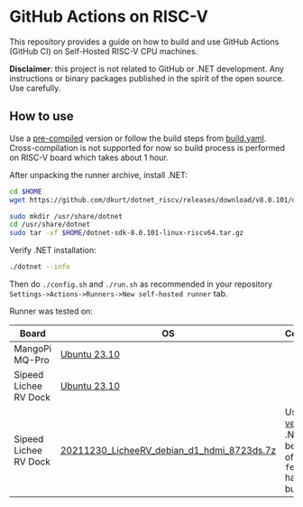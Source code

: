 # GitHub Actions on RISC-V

This repository provides a guide on how to build and use GitHub Actions (GitHub CI) on Self-Hosted RISC-V CPU machines.

**Disclaimer**: this project is not related to GitHub or .NET development. Any instructions or binary packages published in the spirit of the open source. Use carefully.

## How to use

Use a [pre-compiled](https://github.com/dkurt/github_actions_riscv/releases) version or follow the build steps from [build.yaml](.github/workflows/build.yaml).
Cross-compilation is not supported for now so build process is performed on RISC-V board which takes about 1 hour.

After unpacking the runner archive, install .NET:
```bash
cd $HOME
wget https://github.com/dkurt/dotnet_riscv/releases/download/v8.0.101/dotnet-sdk-8.0.101-linux-riscv64.tar.gz

sudo mkdir /usr/share/dotnet
cd /usr/share/dotnet
sudo tar -xf $HOME/dotnet-sdk-8.0.101-linux-riscv64.tar.gz
```

Verify .NET installation:
```bash
./dotnet --info
```

Then do `./config.sh` and `./run.sh` as recommended in your repository `Settings->Actions->Runners->New self-hosted runner` tab.

Runner was tested on:

| Board | OS | Comment |
|-------|----|---------|
| MangoPi MQ-Pro | [Ubuntu 23.10](https://ubuntu.com/download/risc-v) | |
| Sipeed Lichee RV Dock | [Ubuntu 23.10](https://ubuntu.com/download/risc-v) | |
| Sipeed Lichee RV Dock | [20211230_LicheeRV_debian_d1_hdmi_8723ds.7z](./howto_setup_rvv.md) | Use [GCC version](https://github.com/dkurt/dotnet_riscv/releases) ot .NET because of `fence.tso` hardware bug  |
